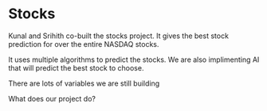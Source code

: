 # Stocks
Kunal and Srihith co-built the stocks project. It gives the best stock prediction for over the entire NASDAQ stocks. 

It uses multiple algorithms to predict the stocks. We are also implimenting AI that will predict the best stock to choose. 

There are lots of variables we are still building



What does our project do?

